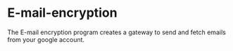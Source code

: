 # E-mail-encryption
The E-mail encryption program creates a gateway to send and fetch emails from your google account. 
